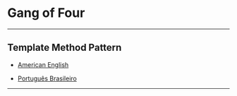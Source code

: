 # Gang of Four

---

## Template Method Pattern

* [American English](en_us/)

* [Português Brasileiro](pt_br/)

---
